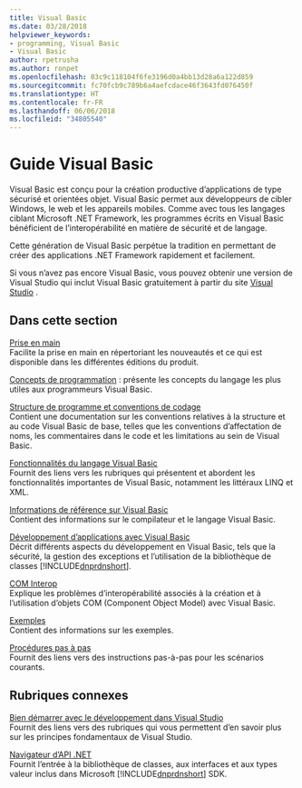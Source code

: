 ```yaml
---
title: Visual Basic
ms.date: 03/28/2018
helpviewer_keywords:
- programming, Visual Basic
- Visual Basic
author: rpetrusha
ms.author: ronpet
ms.openlocfilehash: 03c9c118104f6fe3196d0a4bb13d28a6a122d859
ms.sourcegitcommit: fc70fcb9c789b6a4aefcdace46f3643fd076450f
ms.translationtype: HT
ms.contentlocale: fr-FR
ms.lasthandoff: 06/06/2018
ms.locfileid: "34805540"
---
```

# <a name="visual-basic-guide"></a>Guide Visual Basic

Visual Basic est conçu pour la création productive d’applications de type sécurisé et orientées objet. Visual Basic permet aux développeurs de cibler Windows, le web et les appareils mobiles. Comme avec tous les langages ciblant Microsoft .NET Framework, les programmes écrits en Visual Basic bénéficient de l’interopérabilité en matière de sécurité et de langage.  
  
 Cette génération de Visual Basic perpétue la tradition en permettant de créer des applications .NET Framework rapidement et facilement.  
  
 Si vous n’avez pas encore Visual Basic, vous pouvez obtenir une version de Visual Studio qui inclut Visual Basic gratuitement à partir du site [Visual Studio](https://aka.ms/vsdownload?utm_source=mscom&utm_campaign=msdocs) .  
  
## <a name="in-this-section"></a>Dans cette section  
 [Prise en main](../visual-basic/getting-started/index.md)  
 Facilite la prise en main en répertoriant les nouveautés et ce qui est disponible dans les différentes éditions du produit.  
   
 [Concepts de programmation](../visual-basic/programming-guide/concepts/index.md) : présente les concepts du langage les plus utiles aux programmeurs Visual Basic.

 [Structure de programme et conventions de codage](../visual-basic/programming-guide/program-structure/program-structure-and-code-conventions.md)  
 Contient une documentation sur les conventions relatives à la structure et au code Visual Basic de base, telles que les conventions d’affectation de noms, les commentaires dans le code et les limitations au sein de Visual Basic.  
  
 [Fonctionnalités du langage Visual Basic](../visual-basic/programming-guide/language-features/index.md)  
 Fournit des liens vers les rubriques qui présentent et abordent les fonctionnalités importantes de Visual Basic, notamment les littéraux LINQ et XML.  
   
 [Informations de référence sur Visual Basic](../visual-basic/reference/index.md)  
 Contient des informations sur le compilateur et le langage Visual Basic.  

 [Développement d’applications avec Visual Basic](../visual-basic/developing-apps/index.md)  
 Décrit différents aspects du développement en Visual Basic, tels que la sécurité, la gestion des exceptions et l’utilisation de la bibliothèque de classes [!INCLUDE[dnprdnshort](~/includes/dnprdnshort-md.md)].

 [COM Interop](../visual-basic/programming-guide/com-interop/index.md)  
 Explique les problèmes d’interopérabilité associés à la création et à l’utilisation d’objets COM (Component Object Model) avec Visual Basic.  
  
 [Exemples](../visual-basic/sample-applications.md)  
 Contient des informations sur les exemples.  
  
 [Procédures pas à pas](../visual-basic/walkthroughs.md)  
 Fournit des liens vers des instructions pas-à-pas pour les scénarios courants.  
  
## <a name="related-sections"></a>Rubriques connexes  
 [Bien démarrer avec le développement dans Visual Studio](/visualstudio/ide/get-started-developing-with-visual-studio)  
 Fournit des liens vers des rubriques qui vous permettent d’en savoir plus sur les principes fondamentaux de Visual Studio.  
  
 [Navigateur d’API .NET](../../api/index.md)  
 Fournit l’entrée à la bibliothèque de classes, aux interfaces et aux types valeur inclus dans Microsoft [!INCLUDE[dnprdnshort](~/includes/dnprdnshort-md.md)] SDK.
